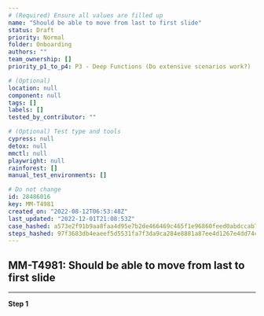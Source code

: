 ```yaml
---
# (Required) Ensure all values are filled up
name: "Should be able to move from last to first slide"
status: Draft
priority: Normal
folder: Onboarding
authors: ""
team_ownership: []
priority_p1_to_p4: P3 - Deep Functions (Do extensive scenarios work?)

# (Optional)
location: null
component: null
tags: []
labels: []
tested_by_contributor: ""

# (Optional) Test type and tools
cypress: null
detox: null
mmctl: null
playwright: null
rainforest: []
manual_test_environments: []

# Do not change
id: 28486016
key: MM-T4981
created_on: "2022-08-12T06:53:48Z"
last_updated: "2022-12-01T21:08:53Z"
case_hashed: a573e2f91b9aa8faa4d95e7b2de466469c465f1e96860feed0abdccab723c21f6f52103a396d71e6d7d9ceec0c65e116
steps_hashed: 97f3683db4eaeef5d5531fa7f3da9ca284e8881a87ee4d1267e4dd74c6ed9f072f466751c3066801a655928ba03982d3
---
```


<!-- (Auto-generated) Based on frontmatter's "key" and "name" -->

## MM-T4981: Should be able to move from last to first slide

---

**Step 1**
